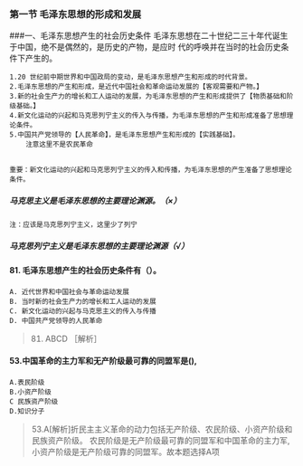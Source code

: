 ### 第一节 毛泽东思想的形成和发展
###一、毛泽东思想产生的社会历史条件
    毛泽东思想在二十世纪二三十年代诞生于中国，绝不是偶然的，是历史的产物，是应时
    代的呼唤并在当时的社会历史条件下产生的。

    1.20 世纪前中期世界和中国政局的变动，是毛泽东思想产生和形成的时代背景。
    2.毛泽东思想的产生和形成，是近代中国社会和革命运动发展的【客观需要和产物。】
    3.新的社会生产力的增长和工人运动的发展，为毛泽东思想的产生和形成提供了【物质基础和阶级基础。】
    4.新文化运动的兴起和马克思列宁主义的传入与传播，为毛泽东思想的产生和形成准备了思想理论条件。
    5.中国共产党领导的【人民革命】，是毛泽东思想产生和形成的【实践基础】。
        注意这里不是农民革命
        
        
    重要：新文化运动的兴起和马克思列宁主义的传入和传播，为毛泽东思想的产生准备了思想理论条件。

##### 马克思主义是毛泽东思想的主要理论渊源。（×）
    注：应该是马克思列宁主义，这里少了列宁
    
##### 马克思列宁主义是毛泽东思想的主要理论渊源（√）

#### 81. 毛泽东思想产生的社会历史条件有（）。
    A. 近代世界和中国社会与革命运动发展
    B. 当时新的社会生产力的增长和工人运动的发展
    C. 新文化运动的兴起与马克思主义的传入与传播
    D. 中国共产党领导的人民革命
>   81. ABCD ［解析］

#### 53.中国革命的主力军和无产阶级最可靠的同盟军是(),
    A.表民阶级
    B.小资产阶级
    C 民族资产阶级
    D.知识分子
>   53.A[解析]折民主主义革命的动力包括无产阶级、农民阶级、小资产阶级和民族资产阶级。
 农民阶级是无产阶级最可靠的同盟军和中国革命的主力军,
 小资产阶级是无产阶级可靠的同盟军。故本题选择A项



